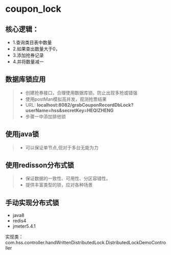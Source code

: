 # coupon_lock
## 核心逻辑：
* 1.查询类目表中数量
* 2.如果查出数量大于0，
* 3.添加抢券记录
* 4.并将数量减一
## 数据库锁应用
> * 创建抢券接口，合理使用数据库锁。防止出现多抢或错强
> * 使用postMan模拟高并发，观测抢票结果
> * URL: **localhost:8082/grabCouponRecordDbLock?userName=hss&secretKey=HEQIZHENG**
> * 步骤一中添加排他锁

## 使用java锁
> * 可以保证单节点,但对于多台无能为力

## 使用redisson分布式锁
> * 保证数据的一致性、可用性、分区容错性。
> * 提供丰富类型的锁，应对各种场景

## 手动实现分布式锁
* java8
* redis4
* jmeter5.4.1

实现类：
com.hss.controller.handWrittenDistributedLock.DistributedLockDemoController